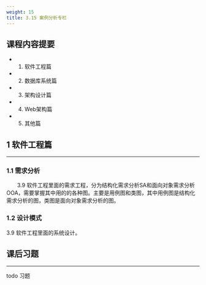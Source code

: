 ```yaml
---
weight: 15
title: 3.15 案例分析专栏
---
```

## 课程内容提要

- 1. 软件工程篇
- 2. 数据库系统篇
- 3. 架构设计篇
- 4. Web架构篇
- 5. 其他篇

## 1 软件工程篇

---

### 1.1 需求分析

&emsp;&emsp;3.9 软件工程里面的需求工程，分为结构化需求分析SA和面向对象需求分析OOA，需要掌握其中用的的各种图。主要是用例图和类图，其中用例图是结构化需求分析的图，类图是面向对象需求分析的图。

### 1.2 设计模式

3.9 软件工程里面的系统设计。

## 课后习题

---

todo 习题